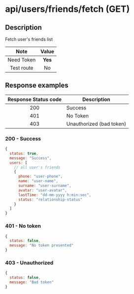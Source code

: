 # api/users/friends/fetch (GET)

## Description

Fetch user's friends list

|    Note    |  Value  |
| :--------: | :-----: |
| Need Token | **Yes** |
| Test route |   No    |

## Response examples

| Response Status code | Description              |
| :------------------: | ------------------------ |
|         200          | Success                  |
|         401          | No Token                 |
|         403          | Unauthorized (bad token) |

### 200 - Success

```js
{
  status: true,
  message: "Success",
  users: [
    // all user's friends
    {
      phone: "user-phone",
      name: "user-name",
      surname: "user-surname",
      avatar: "user-avatar",
      lastTime: "dd-mm-yyyy h:min:sec",
      status: "relationship-status"
    }
  ]
}
```

### 401 - No token

```js
{
  status: false,
  message: "No token presented"
}
```

### 403 - Unauthorized

```js
{
  status: false,
  message: "Bad token"
}
```
